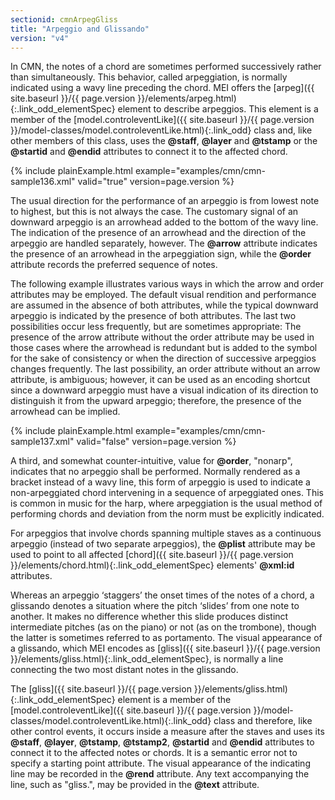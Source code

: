 ```yaml
---
sectionid: cmnArpegGliss
title: "Arpeggio and Glissando"
version: "v4"
---
```




In CMN, the notes of a chord are sometimes performed successively rather than
simultaneously. This behavior, called arpeggiation, is normally indicated
using a wavy line preceding the chord. MEI offers the [arpeg]({{ site.baseurl }}/{{ page.version }}/elements/arpeg.html){:.link_odd_elementSpec} element
to describe arpeggios. This element is a member of the [model.controleventLike]({{ site.baseurl }}/{{ page.version }}/model-classes/model.controleventLike.html){:.link_odd} class and, like other members of this class, uses the
**@staff**, **@layer** and **@tstamp** or the **@startid** and
**@endid** attributes to connect it to the affected chord.

{% include plainExample.html example="examples/cmn/cmn-sample136.xml" valid="true" version=page.version %}


The usual direction for the performance of an arpeggio is from lowest note to highest,
but this is not always the case. The customary signal of an downward arpeggio is an
arrowhead added to the bottom of the wavy line. The indication of the presence of
an
arrowhead and the direction of the arpeggio are handled separately, however. The
**@arrow** attribute indicates the presence of an arrowhead in the arpeggiation
sign, while the **@order** attribute records the preferred sequence of notes.

The following example illustrates various ways in which the arrow and order attributes
may be employed. The default visual rendition and performance are assumed in the absence
of both attributes, while the typical downward arpeggio is indicated by the presence
of
both attributes. The last two possibilities occur less frequently, but are sometimes
appropriate: The presence of the arrow attribute without the order attribute may be
used
in those cases where the arrowhead is redundant but is added to the symbol for the
sake of
consistency or when the direction of successive arpeggios changes frequently. The
last
possibility, an order attribute without an arrow attribute, is ambiguous; however,
it can
be used as an encoding shortcut since a downward arpeggio must have a visual indication
of
its direction to distinguish it from the upward arpeggio; therefore, the presence
of the
arrowhead can be implied.

{% include plainExample.html example="examples/cmn/cmn-sample137.xml" valid="false" version=page.version %}


A third, and somewhat counter-intuitive, value for **@order**, "nonarp", indicates
that no arpeggio shall be performed. Normally rendered as a bracket instead of a wavy
line, this form of arpeggio is used to indicate a non-arpeggiated chord intervening
in a
sequence of arpeggiated ones. This is common in music for the harp, where arpeggiation
is
the usual method of performing chords and deviation from the norm must be explicitly
indicated.



For arpeggios that involve chords spanning multiple staves as a continuous arpeggio
(instead of two separate arpeggios), the **@plist** attribute may be used to point
to all affected [chord]({{ site.baseurl }}/{{ page.version }}/elements/chord.html){:.link_odd_elementSpec} elements' **@xml:id** attributes.



Whereas an arpeggio ‘staggers’ the onset times of the notes of a
chord, a glissando denotes a situation where the pitch
‘slides’ from one note to another. It makes no difference whether
this slide produces distinct intermediate pitches (as on the piano) or not (as on
the
trombone), though the latter is sometimes referred to as portamento. The
visual appearance of a glissando, which MEI encodes as [gliss]({{ site.baseurl }}/{{ page.version }}/elements/gliss.html){:.link_odd_elementSpec}, is
normally a line connecting the two most distant notes in the glissando.


The [gliss]({{ site.baseurl }}/{{ page.version }}/elements/gliss.html){:.link_odd_elementSpec} element is a member of the [model.controleventLike]({{ site.baseurl }}/{{ page.version }}/model-classes/model.controleventLike.html){:.link_odd} class and therefore, like other control events, it
occurs inside a measure after the staves and uses its **@staff**, **@layer**,
**@tstamp**, **@tstamp2**, **@startid** and **@endid**
attributes to connect it to the affected notes or chords. It is a semantic error not
to
specify a starting point attribute. The visual appearance of the indicating line may
be
recorded in the **@rend** attribute. Any text accompanying the line, such as
"gliss.", may be provided in the **@text** attribute.


